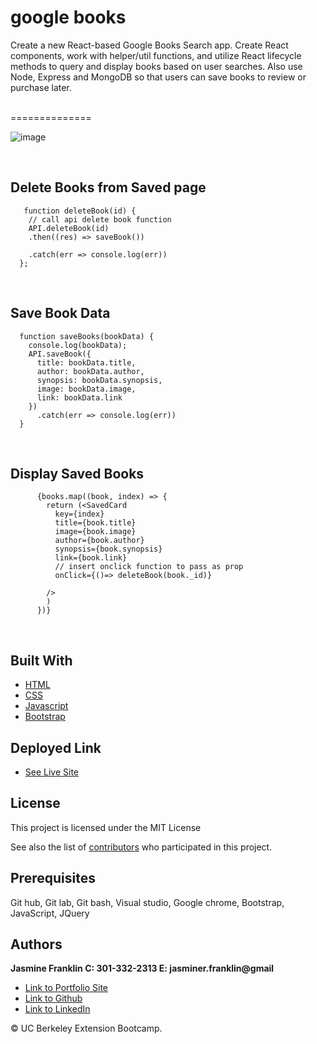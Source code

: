 # google books
Create a new React-based Google Books Search app. Create React components, work with helper/util functions, and utilize React lifecycle methods to query and display books based on user searches. Also use Node, Express and MongoDB so that users can save books to review or purchase later.

<br>
==============

![image](google.gif)  

<br>

## Delete Books from Saved page

```
   function deleteBook(id) {
    // call api delete book function 
    API.deleteBook(id)
    .then((res) => saveBook()) 
    
    .catch(err => console.log(err))
  };
```
<br>

## Save Book Data

```
  function saveBooks(bookData) {
    console.log(bookData);
    API.saveBook({
      title: bookData.title,
      author: bookData.author,
      synopsis: bookData.synopsis,
      image: bookData.image,
      link: bookData.link
    })
      .catch(err => console.log(err))
  }
```
<br>

## Display Saved Books

```
      {books.map((book, index) => {
        return (<SavedCard
          key={index}
          title={book.title}
          image={book.image}
          author={book.author}
          synopsis={book.synopsis}
          link={book.link}
          // insert onclick function to pass as prop
          onClick={()=> deleteBook(book._id)}
         
        />
        )
      })}

```

<br>

## Built With

* [HTML](https://developer.mozilla.org/en-US/docs/Web/HTML)
* [CSS](https://developer.mozilla.org/en-US/docs/Web/CSS)
* [Javascript](https://developer.mozilla.org/en-US/docs/Web/JavaScript)
* [Bootstrap](https://getbootstrap.com/)

## Deployed Link

* [See Live Site](https://googlebook22.herokuapp.com/)

## License

This project is licensed under the MIT License 

See also the list of [contributors](https://github.com/your/project/contributors) who participated in this project.

## Prerequisites

Git hub,
Git lab,
Git bash,
Visual studio,
Google chrome,
Bootstrap,
JavaScript,
JQuery

## Authors

**Jasmine Franklin C: 301-332-2313 E: jasminer.franklin@gmail** 

- [Link to Portfolio Site](https://jas-f.github.io/portfolio-3.0/)
- [Link to Github](https://github.com/)
- [Link to LinkedIn](https://www.linkedin.com/in/jasmine-franklin-8b08ba121)

<p>&copy; UC Berkeley Extension Bootcamp.</p>